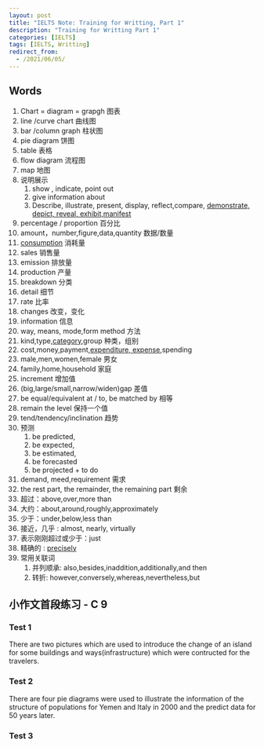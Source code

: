 ```yaml
---
layout: post
title: "IELTS Note: Training for Writting, Part 1"
description: "Training for Writting Part 1"
categories: [IELTS]
tags: [IELTS, Writting]
redirect_from:
  - /2021/06/05/
---
```


## Words
1. Chart = diagram = grapgh 图表
2. line /curve chart 曲线图
3. bar /column graph 柱状图
4. pie diagram 饼图
5. table 表格
6. flow diagram 流程图
7. map 地图
8. 说明展示 
   1. show , indicate, point out  
   2.  give information about 
   3.  Describe, illustrate, present, display, reflect,compare, <u>demonstrate, depict, reveal, exhibit,manifest</u>
9. percentage / proportion 百分比
10. amount，number,figure,data,quantity 数据/数量
11. <u>consumption</u> 消耗量
12. sales 销售量    
13. emission 排放量
14. production 产量
15. breakdown 分类
16. detail 细节
17. rate 比率
18. changes 改变，变化
19. information 信息
20. way, means, mode,form method 方法
21. kind,type,<u>category</u>,group 种类，组别
22. cost,money,payment,<u>expenditure, expense</u>,spending
23. male,men,women,female 男女
24. family,home,household 家庭
25. increment 增加值
26. (big,large/small,narrow/widen)gap 差值
27. be equal/equivalent at / to, be matched by 相等
28. remain the level 保持一个值
29. tend/tendency/inclination 趋势
30. 预测 
    1. be predicted, 
    2. be expected, 
    3. be estimated,
    4. be forecasted
    5. be projected + to do
31. demand, meed,requirement 需求
32. the rest part, the remainder, the remaining part 剩余
33. 超过：above,over,more than
34. 大约：about,around,roughly,approximately
35. 少于：under,below,less than
36. 接近，几乎 : almost, nearly, virtually
37. 表示刚刚超过或少于：just
38. 精确的 : <u>precisely</u>
39. 常用关联词
    1.  并列顺承: also,besides,inaddition,additionally,and then
    2.  转折: however,conversely,whereas,nevertheless,but
## 小作文首段练习 - C 9

### Test 1 

There are two pictures which are used to introduce the change of an island for some buildings and ways(infrastructure) which were contructed for the travelers. 

### Test 2 

There are four pie diagrams were used to illustrate the information of the structure of populations for Yemen and Italy in 2000 and the predict data for 50 years later. 

### Test 3


